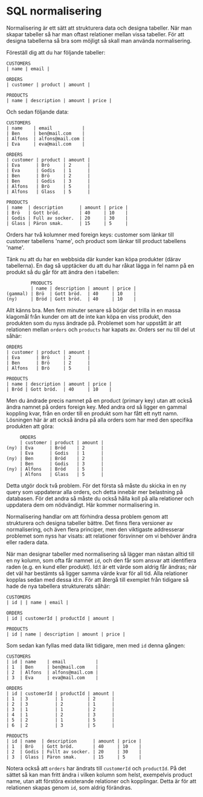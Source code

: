 # SQL normalisering

Normalisering är ett sätt att strukturera data och designa tabeller. När man skapar tabeller så har man oftast relationer mellan vissa tabeller. För att designa tabellerna så bra som möjligt så skall man använda normalisering. 

Föreställ dig att du har följande tabeller:

```
CUSTOMERS
| name | email | 

ORDERS
| customer | product | amount |

PRODUCTS
| name | description | amount | price |
```

Och sedan följande data:

```
CUSTOMERS
| name    | email           | 
| Ben     | ben@mail.com    | 
| Alfons  | alfons@mail.com | 
| Eva     | eva@mail.com    | 

ORDERS
| customer | product | amount |
| Eva      | Brö     | 2      |
| Eva      | Godis   | 1      |
| Ben      | Brö     | 2      |
| Ben      | Godis   | 3      |
| Alfons   | Brö     | 5      |
| Alfons   | Glass   | 5      |

PRODUCTS
| name  | description      | amount | price |
| Brö   | Gott bröd.       | 40     | 10    |
| Godis | Full av socker.  | 20     | 30    |
| Glass | Päron smak.      | 15     | 5     |
```

Orders har två kolumner med foreign keys: customer som länkar till customer tabellens 'name', och product som länkar till product tabellens 'name'.

Tänk nu att du har en webbsida där kunder kan köpa produkter (därav tabellerna). En dag så upptäcker du att du har råkat lägga in fel namn på en produkt så du går för att ändra den i tabellen:

```
		 PRODUCTS
         | name | description | amount | price |
(gammal) | Brö  | Gott bröd.  | 40     | 10    |
(ny)     | Bröd | Gott bröd.  | 40     | 10    |
```

Allt känns bra. Men fem minuter senare så börjar det trilla in en massa klagomål från kunder om att de inte kan köpa en viss produkt, den produkten som du nyss ändrade på. Problemet som har uppstått är att relationen mellan `orders` och `products` har kapats av. Orders ser nu till del ut såhär:
```
ORDERS
| customer | product | amount |
| Eva      | Brö     | 2      |
| Ben      | Brö     | 2      |
| Alfons   | Brö     | 5      |

PRODUCTS
| name | description | amount | price |
| Bröd | Gott bröd.  | 40     | 10    |
```

Men du ändrade precis namnet på en product (primary key) utan att också ändra namnet på orders foreign key. Med andra ord så ligger en gammal koppling kvar, från en order till en produkt som har fått ett nytt namn. Lösningen här är att också ändra på alla orders som har med den specifika produkten att göra:
```
	 ORDERS
     | customer | product | amount |
(ny) | Eva      | Bröd    | 2      |
     | Eva      | Godis   | 1      |
(ny) | Ben      | Bröd    | 2      |
     | Ben      | Godis   | 3      |
(ny) | Alfons   | Bröd    | 5      |
     | Alfons   | Glass   | 5      |
```

Detta utgör dock två problem. För det första så måste du skicka in en ny query som uppdaterar alla orders, och detta innebär mer belastning på databasen. För det andra så måste du också hålla koll på alla relationer och uppdatera dem om nödvändigt. Här kommer normalisering in.

Normalisering handlar om att förhindra dessa problem genom att strukturera och designa tabeller bättre. Det finns flera versioner av normalisering, och även flera principer, men den viktigaste addresserar problemet som nyss har visats: att relationer försvinner om vi behöver ändra eller radera data.

När man designar tabeller med normalisering så lägger man nästan alltid till en ny kolumn, som ofta får namnet `id`, och den får som ansvar att identifiera raden (e.g. en kund eller produkt). Id:t är ett värde som aldrig får ändras; när det väl har bestämts så ligger samma värde kvar för all tid. Alla relationer kopplas sedan med dessa id:n. För att återgå till exemplet från tidigare så hade de nya tabellera strukturerats såhär:

```
CUSTOMERS
| id | | name | email | 

ORDERS
| id | customerId | productId | amount |

PRODUCTS
| id | name | description | amount | price |
```

Som sedan kan fyllas med data likt tidigare, men med `id` denna gången:

```
CUSTOMERS
| id | name    | email           | 
| 1  | Ben     | ben@mail.com    | 
| 2  | Alfons  | alfons@mail.com | 
| 3  | Eva     | eva@mail.com    | 

ORDERS
| id | customerId | productId | amount |
| 1  | 3          | 1         | 2      |
| 2  | 3          | 2         | 1      |
| 3  | 1          | 1         | 2      |
| 4  | 1          | 2         | 3      |
| 5  | 2          | 1         | 5      |
| 6  | 2          | 3         | 5      |

PRODUCTS
| id | name  | description      | amount | price |
| 1  | Brö   | Gott bröd.       | 40     | 10    |
| 2  | Godis | Fullt av socker. | 20     | 30    |
| 3  | Glass | Päron smak.      | 15     | 5     |
```

Notera också att `orders` har ändrats till `customerId` och `productId`. På det sättet så kan man fritt ändra i vilken kolumn som helst, exempelvis product name, utan att förstöra existerande relationer och kopplingar. Detta är för att relationen skapas genom `id`, som aldrig förändras.
